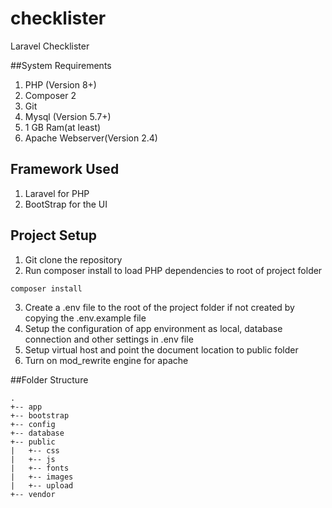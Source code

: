 # checklister

Laravel Checklister

##System Requirements

1. PHP (Version 8+)
2. Composer 2
3. Git
4. Mysql (Version 5.7+)
5. 1 GB Ram(at least)
6. Apache Webserver(Version 2.4)

## Framework Used

1. Laravel for PHP
2. BootStrap for the UI

## Project Setup

1. Git clone the repository
2. Run composer install to load PHP dependencies to root of project folder

```shell
composer install
```

3. Create a .env file to the root of the project folder if not created by copying the .env.example file
4. Setup the configuration of app environment as local, database connection and other settings in .env file
5. Setup virtual host and point the document location to public folder
6. Turn on mod_rewrite engine for apache

##Folder Structure

```
.
+-- app
+-- bootstrap
+-- config
+-- database
+-- public
|	+-- css
|	+-- js
|	+-- fonts
|	+-- images
|	+-- upload
+-- vendor
```

